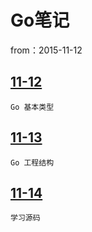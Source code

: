 #	Go笔记

from：2015-11-12

## [11-12](11-12)

	Go 基本类型

##	[11-13](11-13)

	Go 工程结构

##	[11-14](11-14)

	学习源码